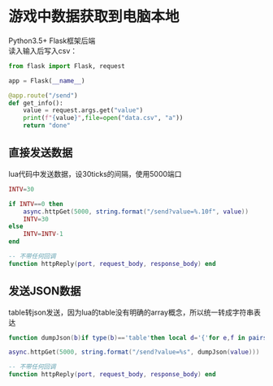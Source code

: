 # 游戏中数据获取到电脑本地

Python3.5+ Flask框架后端  
读入输入后写入csv：

```python
from flask import Flask, request

app = Flask(__name__)

@app.route("/send")
def get_info():
    value = request.args.get("value")    
    print(f"{value}",file=open("data.csv", "a"))
    return "done"
```

## 直接发送数据

lua代码中发送数据，设30ticks的间隔，使用5000端口

```lua
INTV=30

if INTV==0 then
    async.httpGet(5000, string.format("/send?value=%.10f", value))
    INTV=30
else
    INTV=INTV-1
end

-- 不带任何回调
function httpReply(port, request_body, response_body) end
```

## 发送JSON数据

table转json发送，因为lua的table没有明确的array概念，所以统一转成字符串表达

```lua
function dumpJson(b)if type(b)=='table'then local d='{'for e,f in pairs(b)do if type(e)~='number'then e='"'..e..'"'end;d=d..'"'..e..'":'..dumpJson(f)..','end;return d..'}'else return tostring(b)end end

async.httpGet(5000, string.format("/send?value=%s", dumpJson(value)))

-- 不带任何回调
function httpReply(port, request_body, response_body) end
```
